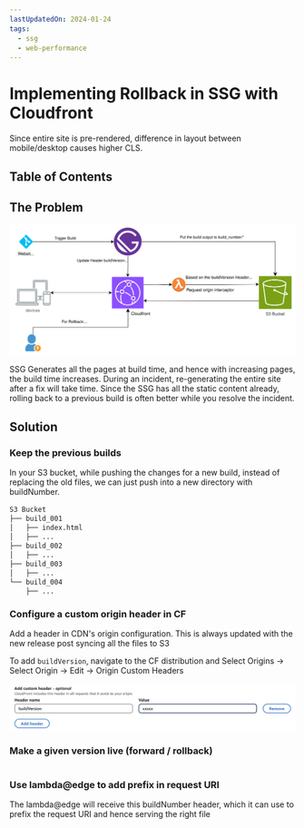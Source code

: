 ```yaml
---
lastUpdatedOn: 2024-01-24
tags:
  - ssg
  - web-performance
---
```


# Implementing Rollback in SSG with Cloudfront

Since entire site is pre-rendered, difference in layout between mobile/desktop causes higher CLS.

## Table of Contents

## The Problem

![Rollback using buildVersion](./2024-01-24-implementing-rollback-in-ssg-with-cloudfront/ssg-rollback.inline.svg)

SSG Generates all the pages at build time, and hence with increasing pages, the build time increases.
During an incident, re-generating the entire site after a fix will take time. Since the SSG has all the static content already, rolling back to a previous build is often better while you resolve the incident.

## Solution

### Keep the previous builds

In your S3 bucket, while pushing the changes for a new build, instead of replacing the old files, we can just push into a new directory with buildNumber.

```asciidoc title="S3 Bucket Folder Structure"
S3 Bucket
├── build_001
│   ├── index.html
│   ├── ...
├── build_002
│   ├── ...
├── build_003
│   ├── ...
└── build_004
    ├── ...
```

### Configure a custom origin header in CF

Add a header in CDN's origin configuration. This is always updated with the new release post syncing all the files to S3

To add `buildVersion`, navigate to the CF distribution and Select Origins -> Select Origin -> Edit -> Origin Custom Headers

![Add Build Version](./2024-01-24-implementing-rollback-in-ssg-with-cloudfront/add-build-version.jpg)

### Make a given version live (forward / rollback)

```sh file=./2024-01-24-implementing-rollback-in-ssg-with-cloudfront/version-deployment.sh

```

### Use lambda@edge to add prefix in request URI

The lambda@edge will receive this buildNumber header, which it can use to prefix the request URI and hence serving the right file
